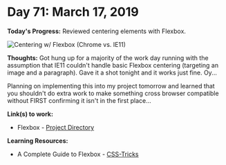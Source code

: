 # Day 71: March 17, 2019

**Today's Progress:** Reviewed centering elements with Flexbox.

![Centering w/ Flexbox (Chrome vs. IE11)](./images/flexbox-cross-browser-behavior.gif)

**Thoughts:** Got hung up for a majority of the work day running with the assumption that IE11 couldn't handle basic Flexbox centering (targeting an image and a paragraph). Gave it a shot tonight and it works just fine. Oy...

Planning on implementing this into my project tomorrow and learned that you shouldn't do extra work to make something cross browser compatible without FIRST confirming it isn't in the first place...

**Link(s) to work:**
* Flexbox - [Project Directory](../work/css/flexbox)

**Learning Resources:**
* A Complete Guide to Flexbox - [CSS-Tricks](https://css-tricks.com/snippets/css/a-guide-to-flexbox/)